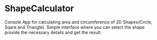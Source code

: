 # ShapeCalculator
Console App for calculating area and circumference of 2D Shapes(Circle, Sqare and Triangle). Simple interface where you can select the shape provide the necessary details and get the result.
